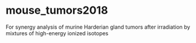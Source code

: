 # mouse_tumors2018
For synergy analysis of murine Harderian gland tumors after irradiation by mixtures of high-energy ionized isotopes
